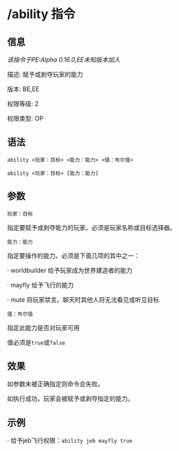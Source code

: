# /ability 指令

## 信息

*该指令于PE:Alpha 0.16.0,EE未知版本加入*

描述: 赋予或剥夺玩家的能力

版本: BE,EE

权限等级: 2

权限类型: OP

## 语法

`ability <玩家：目标> <能力：能力> <值：布尔值>`

`ability <玩家：目标> [能力：能力]`

## 参数

`玩家：目标`

指定要赋予或剥夺能力的玩家。必须是玩家名称或目标选择器。

`能力：能力`

指定要操作的能力。必须是下面几项的其中之一：

  · worldbuilder 给予玩家成为世界建造者的能力

  · mayfly 给予飞行的能力

  · mute 将玩家禁言。聊天时其他人将无法看见或听见目标

`值：布尔值`

指定此能力是否对玩家可用

值必须是`true`或`false`

## 效果

如参数未被正确指定则命令会失败。

如执行成功，玩家会被赋予或剥夺指定的能力。

## 示例
· 给予jeb飞行权限：`ability jeb mayfly true`